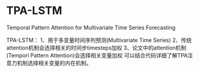 # TPA-LSTM
Temporal Pattern Attention for Multivariate Time Series Forecasting

TPA-LSTM：
1、用于多变量时间序列预测(Multivariate Time Series)
2、传统attention机制会选择相关的时间步timesteps加权
3、论文中的attention机制(Temporl Pattern Attention)会选择相关变量加权
可以结合代码详细了解TPA注意力机制选择相关变量的内在机制。
